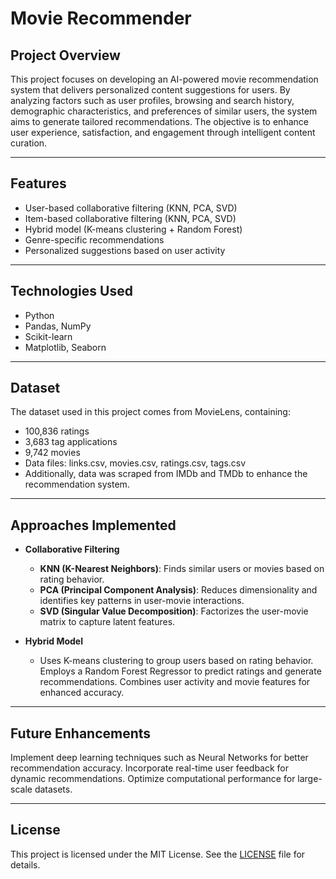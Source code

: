 # Movie Recommender


## Project Overview
This project focuses on developing an AI-powered movie recommendation system that delivers personalized content suggestions for users. By analyzing factors such as user profiles, browsing and search history, demographic characteristics, and preferences of similar users, the system aims to generate tailored recommendations. The objective is to enhance user experience, satisfaction, and engagement through intelligent content curation.

---

## Features
- User-based collaborative filtering (KNN, PCA, SVD)
- Item-based collaborative filtering (KNN, PCA, SVD)
- Hybrid model (K-means clustering + Random Forest)
- Genre-specific recommendations
- Personalized suggestions based on user activity

---

## Technologies Used
- Python
- Pandas, NumPy
- Scikit-learn
- Matplotlib, Seaborn


---

## Dataset
The dataset used in this project comes from MovieLens, containing:
- 100,836 ratings
- 3,683 tag applications
- 9,742 movies
- Data files: links.csv, movies.csv, ratings.csv, tags.csv
- Additionally, data was scraped from IMDb and TMDb to enhance the recommendation system.

---

## Approaches Implemented
- **Collaborative Filtering**
  -  **KNN (K-Nearest Neighbors)**: Finds similar users or movies based on rating behavior.
  -  **PCA (Principal Component Analysis)**: Reduces dimensionality and identifies key patterns in user-movie interactions.
  -  **SVD (Singular Value Decomposition)**: Factorizes the user-movie matrix to capture latent features.

- **Hybrid Model**
  - Uses K-means clustering to group users based on rating behavior. Employs a Random Forest Regressor to predict ratings and generate recommendations. Combines user activity and movie features for enhanced accuracy.

---

## Future Enhancements
Implement deep learning techniques such as Neural Networks for better recommendation accuracy.
Incorporate real-time user feedback for dynamic recommendations.
Optimize computational performance for large-scale datasets.

---

## License  
This project is licensed under the MIT License. See the [LICENSE](LICENSE) file for details.
